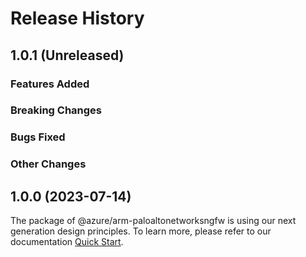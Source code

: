 # Release History

## 1.0.1 (Unreleased)

### Features Added

### Breaking Changes

### Bugs Fixed

### Other Changes

## 1.0.0 (2023-07-14)

The package of @azure/arm-paloaltonetworksngfw is using our next generation design principles. To learn more, please refer to our documentation [Quick Start](https://aka.ms/js-track2-quickstart).
